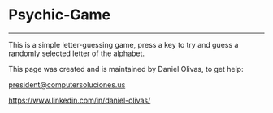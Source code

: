 # Psychic-Game
***

This is a simple letter-guessing game, press a key to try and guess a randomly selected letter of the alphabet.  

This page was created and is maintained by Daniel Olivas, to get help:

president@computersoluciones.us

https://www.linkedin.com/in/daniel-olivas/